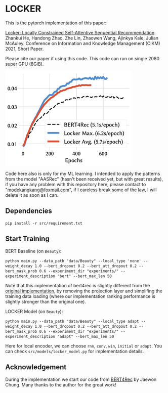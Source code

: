 # LOCKER

This is the pytorch implementation of this paper:

[Locker: Locally Constrained Self-Attentive Sequential Recommendation](https://dl.acm.org/doi/abs/10.1145/3459637.3482136). Zhankui He, Handong Zhao, Zhe Lin, Zhaowen Wang, Ajinkya Kale, Julian McAuley.
Conference on Information and Knowledge Management (CIKM) 2021, Short Paper.

Please cite our paper if using this code. This code can run on single 2080 super GPU (8GiB).

<img src="https://github.com/AaronHeee/LOCKER/blob/main/img/curve.jpg" width="400"/>

Code here also is only for my ML learning. I intended to apply the patterns from the model "AASRec" (hasn't been received yet, but with great results), if you have any problem with this repository here, please contact to "modekangkang@foxmail.com", if I careless break some of the law, I will delete it as soon as I can.

## Dependencies

```
pip install -r src/requirement.txt
```

## Start Training

BERT Baseline (on `Beauty`):
```shell
python main.py --data_path "data/Beauty" --local_type 'none' --weight_decay 1.0 --bert_dropout 0.2 --bert_att_dropout 0.2 --bert_mask_prob 0.6 --experiment_dir "experiments/" --experiment_description "bert" --bert_max_len 50
```
Note that this implementation of bert4rec is slightly different from the [original implementation](https://github.com/FeiSun/BERT4Rec), by removing the projection layer and simplifing the training data loading (where our implementation ranking performance is slightly stronger than the original one).

LOCKER Model (on `Beauty`):
```shell
python main.py --data_path "data/Beauty" --local_type adapt --weight_decay 1.0 --bert_dropout 0.2 --bert_att_dropout 0.2 --bert_mask_prob 0.6 --experiment_dir "experiments/" --experiment_description "adapt" --bert_max_len 50
```

Here for local encoder, we can choose `rnn`, `conv`, `win`, `initial` or `adapt`. You can check `src/models/locker_model.py` for implementation details.

## Acknowledgement

During the implementation we start our code from [BERT4Rec](https://github.com/jaywonchung/BERT4Rec-VAE-Pytorch) by Jaewon Chung. Many thanks to the author for the great work!
